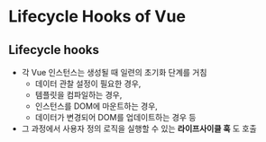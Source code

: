 # Lifecycle Hooks of Vue

## Lifecycle hooks

- 각 Vue 인스턴스는 생성될 때 일련의 초기화 단계를 거침
  - 데이터 관찰 설정이 필요한 경우,
  -  템플릿을 컴파일하는 경우, 
  - 인스턴스를 DOM에 마운트하는 경우, 
  - 데이터가 변경되어 DOM를 업데이트하는 경우 등
- 그 과정에서 사용자 정의 로직을 실행할 수 있는 **라이프사이클 훅** 도 호출

